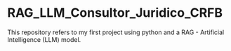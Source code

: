 # RAG_LLM_Consultor_Juridico_CRFB
This repository refers to my first project using python and a RAG - Artificial Intelligence (LLM) model.
